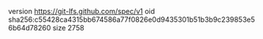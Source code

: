 version https://git-lfs.github.com/spec/v1
oid sha256:c55428ca4315bb674586a77f0826e0d9435301b51b3b9c239853e56b64d78260
size 2758
